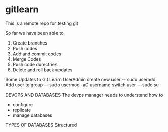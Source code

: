 # gitlearn
This is a remote repo for testing git

So far we have been able to 
1. Create branches
2. Push codes
3. Add and commit codes
4. Merge Codes
5. Push code dorectries
6. Delete and roll back updates

Some Updates to Git Learn
UserAdmin
create new user -- sudo useradd <username>
Add user to group -- sudo usermod -aG <group> username
switch user  -- sudo su <username>

DEVOPS AND DATABASES
The devps manager needs to understand how to 
* configure 
* replicate 
* manage databases

TYPES OF DATABASES
Structured



